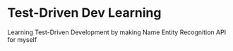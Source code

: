 # Test-Driven Dev Learning
Learning Test-Driven Development by making Name Entity Recognition API for myself
